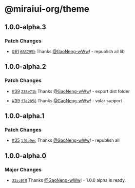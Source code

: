 # @miraiui-org/theme

## 1.0.0-alpha.3

### Patch Changes

- [#61](https://github.com/GaoNeng-wWw/mirai-ui/pull/61) [`688795b`](https://github.com/GaoNeng-wWw/mirai-ui/commit/688795b31e8e993688a1e33503feda7cd87a2679) Thanks [@GaoNeng-wWw](https://github.com/GaoNeng-wWw)! - republish all lib

## 1.0.0-alpha.2

### Patch Changes

- [#39](https://github.com/GaoNeng-wWw/mirai-ui/pull/39) [`238e71b`](https://github.com/GaoNeng-wWw/mirai-ui/commit/238e71b852bd0d5c8ed6bd92e43d0768dc6c9576) Thanks [@GaoNeng-wWw](https://github.com/GaoNeng-wWw)! - export dist folder

- [#39](https://github.com/GaoNeng-wWw/mirai-ui/pull/39) [`f7e2858`](https://github.com/GaoNeng-wWw/mirai-ui/commit/f7e2858889e16546fccebb074f721eb2529fb104) Thanks [@GaoNeng-wWw](https://github.com/GaoNeng-wWw)! - volar support

## 1.0.0-alpha.1

### Patch Changes

- [#35](https://github.com/GaoNeng-wWw/mirai-ui/pull/35) [`1f6a9ec`](https://github.com/GaoNeng-wWw/mirai-ui/commit/1f6a9ecc181f54f14668a44e70e84b2e26594d88) Thanks [@GaoNeng-wWw](https://github.com/GaoNeng-wWw)! - republish all

## 1.0.0-alpha.0

### Major Changes

- [`33ac0f0`](https://github.com/GaoNeng-wWw/mirai-ui/commit/33ac0f0aceff924080577ae09c4aa0dc16c60a4e) Thanks [@GaoNeng-wWw](https://github.com/GaoNeng-wWw)! - 1.0.0 alpha is ready.
